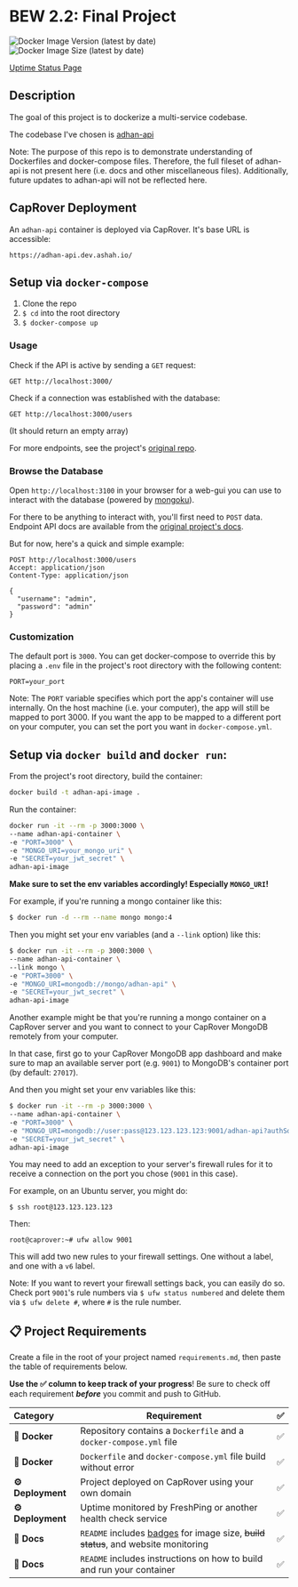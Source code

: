 # BEW 2.2: Final Project

![Docker Image Version (latest by date)](https://img.shields.io/docker/v/alishah1/adhan-api?style=for-the-badge)
![Docker Image Size (latest by date)](https://img.shields.io/docker/image-size/alishah1/adhan-api?style=for-the-badge)

[Uptime Status Page](https://statuspage.freshping.io/57429-AlisCapRoverDroplet)

## Description

The goal of this project is to dockerize a multi-service codebase.

The codebase I've chosen is [adhan-api](https://github.com/shah-a/bew1.3-06-adhan-api)

Note: The purpose of this repo is to demonstrate understanding of Dockerfiles and docker-compose files. Therefore, the full fileset of adhan-api is not present here (i.e. docs and other miscellaneous files). Additionally, future updates to adhan-api will not be reflected here.

## CapRover Deployment

An `adhan-api` container is deployed via CapRover. It's base URL is accessible:

`https://adhan-api.dev.ashah.io/`

## Setup via `docker-compose`

1. Clone the repo
2. `$ cd` into the root directory
3. `$ docker-compose up`

### Usage

Check if the API is active by sending a `GET` request:

```http
GET http://localhost:3000/
```

Check if a connection was established with the database:

```http
GET http://localhost:3000/users
```

(It should return an empty array)

For more endpoints, see the project's [original repo](https://github.com/shah-a/bew1.3-06-adhan-api).

### Browse the Database

Open `http://localhost:3100` in your browser for a web-gui you can use to interact with the database (powered by [mongoku](https://github.com/huggingface/Mongoku)).

For there to be anything to interact with, you'll first need to `POST` data. Endpoint API docs are available from the [original project's docs](https://shah-a.github.io/bew1.3-06-adhan-api/#/).

But for now, here's a quick and simple example:

```http
POST http://localhost:3000/users
Accept: application/json
Content-Type: application/json

{
  "username": "admin",
  "password": "admin"
}
```

### Customization

The default port is `3000`. You can get docker-compose to override this by placing a `.env` file in the project's root directory with the following content:

```
PORT=your_port
```

Note: The `PORT` variable specifies which port the app's container will use internally. On the host machine (i.e. your computer), the app will still be mapped to port 3000. If you want the app to be mapped to a different port on your computer, you can set the port you want in `docker-compose.yml`.

## Setup via `docker build` and `docker run`:

From the project's root directory, build the container:

```bash
docker build -t adhan-api-image .
```

Run the container:

```bash
docker run -it --rm -p 3000:3000 \
--name adhan-api-container \
-e "PORT=3000" \
-e "MONGO_URI=your_mongo_uri" \
-e "SECRET=your_jwt_secret" \
adhan-api-image
```

**Make sure to set the env variables accordingly! Especially `MONGO_URI`!**

For example, if you're running a mongo container like this:

```bash
$ docker run -d --rm --name mongo mongo:4
```

Then you might set your env variables (and a `--link` option) like this:

```bash
$ docker run -it --rm -p 3000:3000 \
--name adhan-api-container \
--link mongo \
-e "PORT=3000" \
-e "MONGO_URI=mongodb://mongo/adhan-api" \
-e "SECRET=your_jwt_secret" \
adhan-api-image
```

Another example might be that you're running a mongo container on a CapRover server and you want to connect to your CapRover MongoDB remotely from your computer.

In that case, first go to your CapRover MongoDB app dashboard and make sure to map an available server port (e.g. `9001`) to MongoDB's container port (by default: `27017`).

And then you might set your env variables like this:

```bash
$ docker run -it --rm -p 3000:3000 \
--name adhan-api-container \
-e "PORT=3000" \
-e "MONGO_URI=mongodb://user:pass@123.123.123.123:9001/adhan-api?authSource=admin" \
-e "SECRET=your_jwt_secret" \
adhan-api-image
```

You may need to add an exception to your server's firewall rules for it to receive a connection on the port you chose (`9001` in this case).

For example, on an Ubuntu server, you might do:

```
$ ssh root@123.123.123.123
```

Then:

```
root@caprover:~# ufw allow 9001
```

This will add two new rules to your firewall settings. One without a label, and one with a `v6` label.

Note: If you want to revert your firewall settings back, you can easily do so. Check port `9001`'s rule numbers via `$ ufw status numbered` and delete them via `$ ufw delete #`, where `#` is the rule number.

## 📋 Project Requirements

Create a file in the root of your project named `requirements.md`, then paste the table of requirements below.

**Use the ✅ column to keep track of your progress**! Be sure to check off each requirement _**before**_ you commit and push to GitHub.

|  Category  | Requirement                                                                                          | ✅ |
|:---------- |------------------------------------------------------------------------------------------------------|:-:|
| **🐳 Docker** | Repository contains a `Dockerfile` and a `docker-compose.yml` file                               | ✅ |
| **🐳 Docker** | `Dockerfile` and `docker-compose.yml` file build without error                                   | ✅ |
| **⚙️ Deployment** | Project deployed on CapRover using your own domain                                           | ✅ |
| **⚙️ Deployment** | Uptime monitored by FreshPing or another health check service                                | ✅ |
|  **📝 Docs**  | `README` includes [badges](https://shields.io) for image size, ~~build status~~, and website monitoring | ✅ |
|  **📝 Docs**  | `README` includes instructions on how to build and run your container                               | ✅ |
